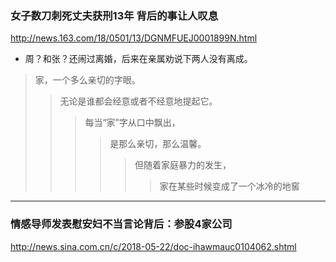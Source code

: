 ### 女子数刀刺死丈夫获刑13年 背后的事让人叹息
http://news.163.com/18/0501/13/DGNMFUEJ0001899N.html
- 周？和张？还闹过离婚，后来在亲属劝说下两人没有离成。
>家，一个多么亲切的字眼。
>>无论是谁都会经意或者不经意地提起它。
>>>每当“家”字从口中飘出，
>>>>是那么亲切，那么温馨。
>>>>>但随着家庭暴力的发生，
>>>>>>家在某些时候变成了一个冰冷的地窖
---
### 情感导师发表慰安妇不当言论背后：参股4家公司
http://news.sina.com.cn/c/2018-05-22/doc-ihawmauc0104062.shtml